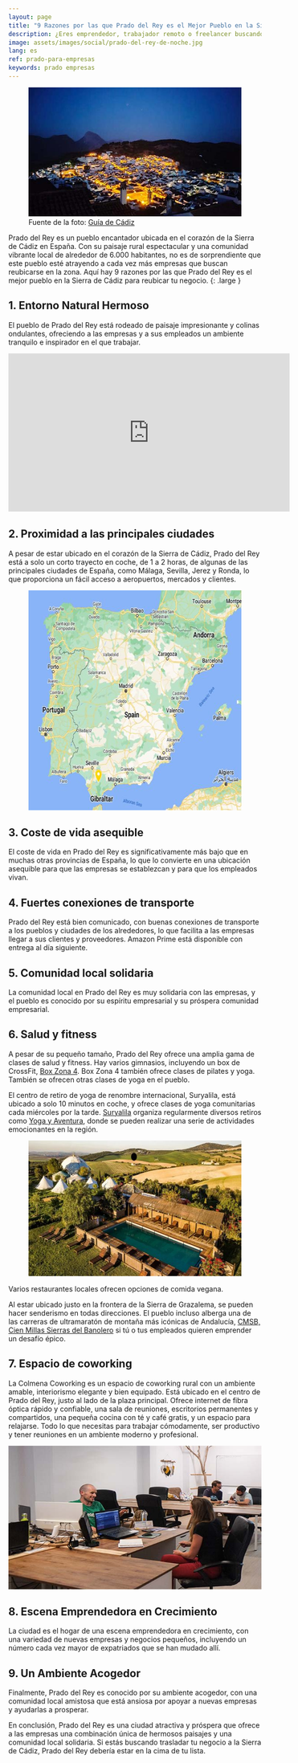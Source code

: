 ```yaml
---
layout: page
title: "9 Razones por las que Prado del Rey es el Mejor Pueblo en la Sierra de Cádiz para Ubicar tu Pequeña Empresa"
description: ¿Eres emprendedor, trabajador remoto o freelancer buscando el pueblo español ideal para reubicarte? Aquí hay diez razones para considerar Prado del Rey en la Sierra de Cádiz.
image: assets/images/social/prado-del-rey-de-noche.jpg
lang: es
ref: prado-para-empresas
keywords: prado empresas
---
```


<figure>
  <img
    src="/assets/images/prado-del-rey-de-noche.jpg"
    srcset="/assets/images/prado-del-rey-de-noche@2x.jpg 2x"
    alt="El pueblo blanco bonito, Prado del Rey, de noche"
    height="257"
    width="568"
    loading="lazy"
  />
  <figcaption>Fuente de la foto: <a href="https://www.guiadecadiz.com/es/localidades/prado-del-rey">Guía de Cádiz</a></figcaption>
</figure>

Prado del Rey es un pueblo encantador ubicada en el corazón de la Sierra de Cádiz en España. Con su paisaje rural espectacular y una comunidad vibrante local de alrededor de 6.000 habitantes, no es de sorprendiente que este pueblo esté atrayendo a cada vez más empresas que buscan reubicarse en la zona. Aquí hay 9 razones por las que Prado del Rey es el mejor pueblo en la Sierra de Cádiz para reubicar tu negocio.
{: .large }

<!--more-->

## 1. Entorno Natural Hermoso

El pueblo de Prado del Rey está rodeado de paisaje impresionante y colinas ondulantes, ofreciendo a las empresas y a sus empleados un ambiente tranquilo e inspirador en el que trabajar.

<iframe class="responsive-iframe" width="560" height="315" src="https://www.youtube-nocookie.com/embed/SnVUbRg9Hek" title="YouTube video player" frameborder="0" allow="accelerometer; autoplay; clipboard-write; encrypted-media; gyroscope; picture-in-picture; web-share" allowfullscreen></iframe>

## 2. Proximidad a las principales ciudades

A pesar de estar ubicado en el corazón de la Sierra de Cádiz, Prado del Rey está a solo un corto trayecto en coche, de 1 a 2 horas, de algunas de las principales ciudades de España, como Málaga, Sevilla, Jerez y Ronda, lo que proporciona un fácil acceso a aeropuertos, mercados y clientes.

<figure>
  <img
    src="/assets/images/mapa-espana-prado-del-rey.jpg"
    srcset="/assets/images/mapa-espana-prado-del-rey@2x.jpg 2x"
    alt="Un mapa con la ubicación de Prado del Rey"
    height="438"
    width="568"
    loading="lazy"
  />
</figure>

## 3. Coste de vida asequible

El coste de vida en Prado del Rey es significativamente más bajo que en muchas otras provincias de España, lo que lo convierte en una ubicación asequible para que las empresas se establezcan y para que los empleados vivan.

## 4. Fuertes conexiones de transporte

Prado del Rey está bien comunicado, con buenas conexiones de transporte a los pueblos y ciudades de los alrededores, lo que facilita a las empresas llegar a sus clientes y proveedores. Amazon Prime está disponible con entrega al día siguiente.

## 5. Comunidad local solidaria

La comunidad local en Prado del Rey es muy solidaria con las empresas, y el pueblo es conocido por su espíritu empresarial y su próspera comunidad empresarial.

## 6. Salud y fitness

A pesar de su pequeño tamaño, Prado del Rey ofrece una amplia gama de clases de salud y fitness. Hay varios gimnasios, incluyendo un box de CrossFit, [Box Zona 4](https://www.instagram.com/boxzona4/). Box Zona 4 también ofrece clases de pilates y yoga. También se ofrecen otras clases de yoga en el pueblo.

El centro de retiro de yoga de renombre internacional, Suryalila, está ubicado a solo 10 minutos en coche, y ofrece clases de yoga comunitarias cada miércoles por la tarde. [Suryalila](https://www.suryalila.com/) organiza regularmente diversos retiros como [Yoga y Aventura](https://adventureandyoga.com/yoga-and-adventure-retreats), donde se pueden realizar una serie de actividades emocionantes en la región.

<figure>
  <img
    src="/assets/images/suryalila-yoga-retreat-center.jpg"
    srcset="/assets/images/suryalila-yoga-retreat-center@2x.jpg 2x"
    alt="Centro de retiro de yoga Suryalila"
    height="270"
    width="568"
    loading="lazy"
  />
</figure>

Varios restaurantes locales ofrecen opciones de comida vegana.

Al estar ubicado justo en la frontera de la Sierra de Grazalema, se pueden hacer senderismo en todas direcciones. El pueblo incluso alberga una de las carreras de ultramaratón de montaña más icónicas de Andalucía, [CMSB, Cien Millas Sierras del Banolero](https://www.clubtriton.org/cienmillassb/) si tú o tus empleados quieren emprender un desafío épico.

## 7. Espacio de coworking

La Colmena Coworking es un espacio de coworking rural con un ambiente amable, interiorismo elegante y bien equipado. Está ubicado en el centro de Prado del Rey, justo al lado de la plaza principal. Ofrece internet de fibra óptica rápido y confiable, una sala de reuniones, escritorios permanentes y compartidos, una pequeña cocina con té y café gratis, y un espacio para relajarse. Todo lo que necesitas para trabajar cómodamente, ser productivo y tener reuniones en un ambiente moderno y profesional.

<img
  src="/assets/images/espacio-principal-b.jpg"
  srcset="/assets/images/espacio-principal-b@2x.jpg 2x"
  alt="La zona de coworking principal"
  height="286"
  width="568"
  loading="lazy"
/>

## 8. Escena Emprendedora en Crecimiento

La ciudad es el hogar de una escena emprendedora en crecimiento, con una variedad de nuevas empresas y negocios pequeños, incluyendo un número cada vez mayor de expatriados que se han mudado allí.

## 9. Un Ambiente Acogedor

Finalmente, Prado del Rey es conocido por su ambiente acogedor, con una comunidad local amistosa que está ansiosa por apoyar a nuevas empresas y ayudarlas a prosperar.

En conclusión, Prado del Rey es una ciudad atractiva y próspera que ofrece a las empresas una combinación única de hermosos paisajes y una comunidad local solidaria. Si estás buscando trasladar tu negocio a la Sierra de Cádiz, Prado del Rey debería estar en la cima de tu lista.
